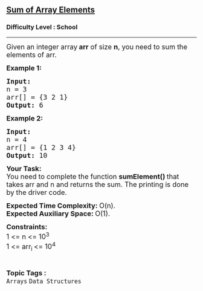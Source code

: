 <h2><a href="https://practice.geeksforgeeks.org/problems/sum-of-array-elements2502/1?page=4&category[]=Arrays&sortBy=submissions">Sum of Array Elements</a></h2><h3>Difficulty Level : School</h3><hr><div class="problems_problem_content__Xm_eO"><p><span style="font-size:18px">Given an integer array<strong> arr</strong> of size <strong>n</strong>, you need to sum the elements of arr.</span></p>

<p><span style="font-size:18px"><strong>Example 1:</strong></span></p>

<pre><span style="font-size:18px"><strong>Input:
</strong>n = 3
arr[] = {3 2 1}
<strong>Output: </strong>6</span></pre>

<p><span style="font-size:18px"><strong>Example 2:</strong></span></p>

<pre><span style="font-size:18px"><strong>Input:
</strong>n = 4
arr[] = {1 2 3 4}
<strong>Output: </strong>10</span>
</pre>

<p><span style="font-size:18px"><strong>Your Task:</strong><br>
You need to complete the function <strong>sumElement()&nbsp;</strong>that takes arr and n and returns the sum. The printing is done by the driver code.</span></p>

<p><span style="font-size:18px"><strong>Expected Time Complexity:&nbsp;</strong>O(n).<br>
<strong>Expected Auxiliary Space:&nbsp;</strong>O(1).</span></p>

<p><span style="font-size:18px"><strong>Constraints:</strong></span><br>
<span style="font-size:18px">1 &lt;= n &lt;= 10<sup>3</sup></span><br>
<span style="font-size:18px">1 &lt;= arr<sub>i </sub>&lt;= 10<sup>4</sup></span></p>
</div><br><p><span style=font-size:18px><strong>Topic Tags : </strong><br><code>Arrays</code>&nbsp;<code>Data Structures</code>&nbsp;
